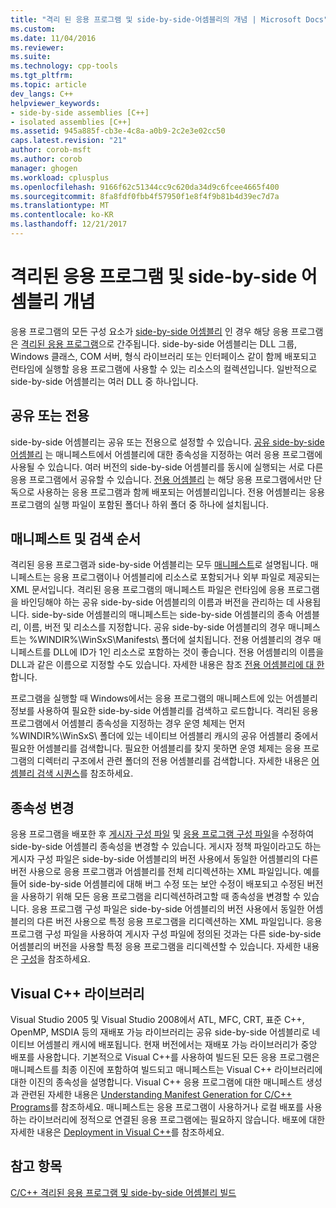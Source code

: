 ```yaml
---
title: "격리 된 응용 프로그램 및 side-by-side-어셈블리의 개념 | Microsoft Docs"
ms.custom: 
ms.date: 11/04/2016
ms.reviewer: 
ms.suite: 
ms.technology: cpp-tools
ms.tgt_pltfrm: 
ms.topic: article
dev_langs: C++
helpviewer_keywords:
- side-by-side assemblies [C++]
- isolated assemblies [C++]
ms.assetid: 945a885f-cb3e-4c8a-a0b9-2c2e3e02cc50
caps.latest.revision: "21"
author: corob-msft
ms.author: corob
manager: ghogen
ms.workload: cplusplus
ms.openlocfilehash: 9166f62c51344cc9c620da34d9c6fcee4665f400
ms.sourcegitcommit: 8fa8fdf0fbb4f57950f1e8f4f9b81b4d39ec7d7a
ms.translationtype: MT
ms.contentlocale: ko-KR
ms.lasthandoff: 12/21/2017
---
```

# <a name="concepts-of-isolated-applications-and-side-by-side-assemblies"></a>격리된 응용 프로그램 및 side-by-side 어셈블리 개념
응용 프로그램의 모든 구성 요소가 [side-by-side 어셈블리](http://msdn.microsoft.com/library/aa375190) 인 경우 해당 응용 프로그램은 [격리된 응용 프로그램](http://msdn.microsoft.com/library/ff951640)으로 간주됩니다. side-by-side 어셈블리는 DLL 그룹, Windows 클래스, COM 서버, 형식 라이브러리 또는 인터페이스 같이 함께 배포되고 런타임에 실행할 응용 프로그램에 사용할 수 있는 리소스의 컬렉션입니다. 일반적으로 side-by-side 어셈블리는 여러 DLL 중 하나입니다.  
  
## <a name="shared-or-private"></a>공유 또는 전용  
 side-by-side 어셈블리는 공유 또는 전용으로 설정할 수 있습니다. [공유 side-by-side 어셈블리](https://msdn.microsoft.com/en-us/library/aa375996.aspx) 는 매니페스트에서 어셈블리에 대한 종속성을 지정하는 여러 응용 프로그램에 사용될 수 있습니다. 여러 버전의 side-by-side 어셈블리를 동시에 실행되는 서로 다른 응용 프로그램에서 공유할 수 있습니다. [전용 어셈블리](http://msdn.microsoft.com/library/ff951638) 는 해당 응용 프로그램에서만 단독으로 사용하는 응용 프로그램과 함께 배포되는 어셈블리입니다. 전용 어셈블리는 응용 프로그램의 실행 파일이 포함된 폴더나 하위 폴더 중 하나에 설치됩니다.  
  
## <a name="manifests-and-search-order"></a>매니페스트 및 검색 순서  
 격리된 응용 프로그램과 side-by-side 어셈블리는 모두 [매니페스트](http://msdn.microsoft.com/library/aa375365)로 설명됩니다. 매니페스트는 응용 프로그램이나 어셈블리에 리소스로 포함되거나 외부 파일로 제공되는 XML 문서입니다. 격리된 응용 프로그램의 매니페스트 파일은 런타임에 응용 프로그램을 바인딩해야 하는 공유 side-by-side 어셈블리의 이름과 버전을 관리하는 데 사용됩니다. side-by-side 어셈블리의 매니페스트는 side-by-side 어셈블리의 종속 어셈블리, 이름, 버전 및 리소스를 지정합니다. 공유 side-by-side 어셈블리의 경우 매니페스트는 %WINDIR%\WinSxS\Manifests\ 폴더에 설치됩니다. 전용 어셈블리의 경우 매니페스트를 DLL에 ID가 1인 리소스로 포함하는 것이 좋습니다. 전용 어셈블리의 이름을 DLL과 같은 이름으로 지정할 수도 있습니다. 자세한 내용은 참조 [전용 어셈블리에 대 한](http://msdn.microsoft.com/library/ff951638)합니다.  
  
 프로그램을 실행할 때 Windows에서는 응용 프로그램의 매니페스트에 있는 어셈블리 정보를 사용하여 필요한 side-by-side 어셈블리를 검색하고 로드합니다. 격리된 응용 프로그램에서 어셈블리 종속성을 지정하는 경우 운영 체제는 먼저 %WINDIR%\WinSxS\ 폴더에 있는 네이티브 어셈블리 캐시의 공유 어셈블리 중에서 필요한 어셈블리를 검색합니다. 필요한 어셈블리를 찾지 못하면 운영 체제는 응용 프로그램의 디렉터리 구조에서 관련 폴더의 전용 어셈블리를 검색합니다. 자세한 내용은 [어셈블리 검색 시퀀스](http://msdn.microsoft.com/library/aa374224)를 참조하세요.  
  
## <a name="changing-dependencies"></a>종속성 변경  
 응용 프로그램을 배포한 후 [게시자 구성 파일](http://msdn.microsoft.com/library/aa375682) 및 [응용 프로그램 구성 파일](http://msdn.microsoft.com/library/aa374182)을 수정하여 side-by-side 어셈블리 종속성을 변경할 수 있습니다. 게시자 정책 파일이라고도 하는 게시자 구성 파일은 side-by-side 어셈블리의 버전 사용에서 동일한 어셈블리의 다른 버전 사용으로 응용 프로그램과 어셈블리를 전체 리디렉션하는 XML 파일입니다. 예를 들어 side-by-side 어셈블리에 대해 버그 수정 또는 보안 수정이 배포되고 수정된 버전을 사용하기 위해 모든 응용 프로그램을 리디렉션하려고할 때 종속성을 변경할 수 있습니다. 응용 프로그램 구성 파일은 side-by-side 어셈블리의 버전 사용에서 동일한 어셈블리의 다른 버전 사용으로 특정 응용 프로그램을 리디렉션하는 XML 파일입니다. 응용 프로그램 구성 파일을 사용하여 게시자 구성 파일에 정의된 것과는 다른 side-by-side 어셈블리의 버전을 사용할 특정 응용 프로그램을 리디렉션할 수 있습니다. 자세한 내용은 [구성](http://msdn.microsoft.com/library/aa375123)을 참조하세요.  
  
## <a name="visual-c-libraries"></a>Visual C++ 라이브러리  
 Visual Studio 2005 및 Visual Studio 2008에서 ATL, MFC, CRT, 표준 C++, OpenMP, MSDIA 등의 재배포 가능 라이브러리는 공유 side-by-side 어셈블리로 네이티브 어셈블리 캐시에 배포됩니다. 현재 버전에서는 재배포 가능 라이브러리가 중앙 배포를 사용합니다. 기본적으로 Visual C++를 사용하여 빌드된 모든 응용 프로그램은 매니페스트를 최종 이진에 포함하여 빌드되고 매니페스트는 Visual C++ 라이브러리에 대한 이진의 종속성을 설명합니다. Visual C++ 응용 프로그램에 대한 매니페스트 생성과 관련된 자세한 내용은 [Understanding Manifest Generation for C/C++ Programs](../build/understanding-manifest-generation-for-c-cpp-programs.md)를 참조하세요. 매니페스트는 응용 프로그램이 사용하거나 로컬 배포를 사용하는 라이브러리에 정적으로 연결된 응용 프로그램에는 필요하지 않습니다. 배포에 대한 자세한 내용은 [Deployment in Visual C++](../ide/deployment-in-visual-cpp.md)를 참조하세요.  
  
## <a name="see-also"></a>참고 항목  
 [C/C++ 격리된 응용 프로그램 및 side-by-side 어셈블리 빌드](../build/building-c-cpp-isolated-applications-and-side-by-side-assemblies.md)